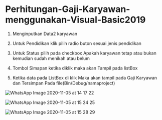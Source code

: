# Perhitungan-Gaji-Karyawan-menggunakan-Visual-Basic2019

1. Menginputkan Data2 karyawan

2. Untuk Pendidikan klik pilih radio buton sesuai jenis pendidikan

3. Untuk Status pilih pada checkbox Apakah karyawan tetap atau bukan kemudian sudah menikah atau belum

4. Tombol Simapan ketika diklik maka akan Tampil pada listBox

5. Ketika data pada ListBox di klik Maka akan tampil pada Gaji Karyawan dan Tersimpan Pada file(Bin/Debug/namaproject)

![WhatsApp Image 2020-11-05 at 14 17 22](https://user-images.githubusercontent.com/73946237/98214967-c1ed7280-1f79-11eb-9541-8f76ad1c0633.jpeg)

![WhatsApp Image 2020-11-05 at 15 24 25](https://user-images.githubusercontent.com/73946237/98216037-1e9d5d00-1f7b-11eb-9f71-123c8273c2cb.jpeg)

![WhatsApp Image 2020-11-05 at 15 28 29](https://user-images.githubusercontent.com/73946237/98216430-a6836700-1f7b-11eb-9ba8-4f31fc5a19e4.jpeg)
